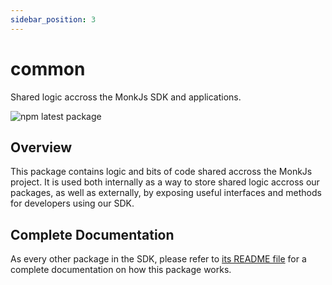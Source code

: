 ```yaml
---
sidebar_position: 3
---
```


# common
Shared logic accross the MonkJs SDK and applications.

![npm latest package](https://img.shields.io/npm/v/@monkvision/common/latest.svg)

## Overview
This package contains logic and bits of code shared accross the MonkJs project. It is used both internally as a way to
store shared logic accross our packages, as well as externally, by exposing useful interfaces and methods for developers
using our SDK.

## Complete Documentation
As every other package in the SDK, please refer to
[its README file](https://github.com/monkvision/monkjs/blob/main/packages/common/README.md) for a complete documentation
on how this package works.

